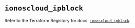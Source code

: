 # `ionoscloud_ipblock`

Refer to the Terraform Registory for docs: [`ionoscloud_ipblock`](https://registry.terraform.io/providers/ionos-cloud/ionoscloud/6.4.5/docs/resources/ipblock).
